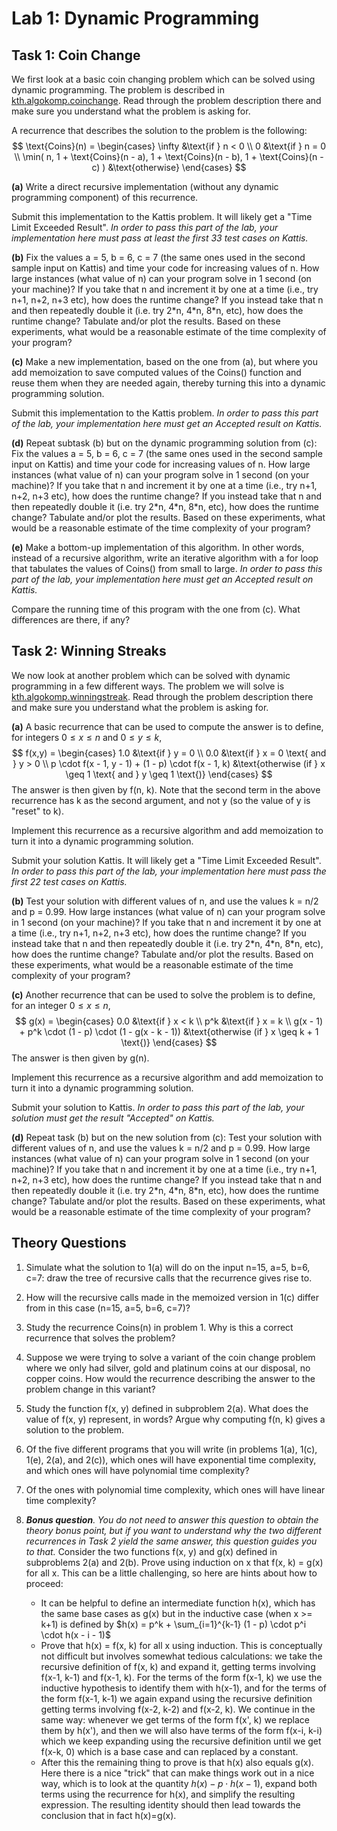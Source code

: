# Lab 1: Dynamic Programming

## Task 1: Coin Change

We first look at a basic coin changing problem which can be solved using dynamic programming. The
problem is described in [kth.algokomp.coinchange](https://kth.kattis.com/courses/DD2352/algokomp24/assignments/hnrhei/problems/kth.algokomp.coinchange).
Read through the problem description there and make sure you understand what the problem is asking
for.

A recurrence that describes the solution to the problem is the following:
$$
\text{Coins}(n) = \begin{cases}
   \infty &\text{if } n < 0 \\
   0 &\text{if } n = 0 \\
   \min(
      n,
      1 + \text{Coins}(n - a),
      1 + \text{Coins}(n - b),
      1 + \text{Coins}(n - c)
    ) &\text{otherwise}
\end{cases}
$$

**(a)** Write a direct recursive implementation (without any dynamic programming component) of this
recurrence.

Submit this implementation to the Kattis problem. It will likely get a "Time Limit Exceeded
Result". *In order to pass this part of the lab, your implementation here must pass at least the
first 33 test cases on Kattis.*

**(b)** Fix the values a = 5, b = 6, c = 7 (the same ones used in the second sample input on
Kattis) and time your code for increasing values of n. How large instances (what value of n) can
your program solve in 1 second (on your machine)? If you take that n and increment it by one at a
time (i.e., try n+1, n+2, n+3 etc), how does the runtime change? If you instead take that n and
then repeatedly double it (i.e. try 2\*n, 4\*n, 8\*n, etc), how does the runtime change? Tabulate
and/or plot the results. Based on these experiments, what would be a reasonable estimate of the
time complexity of your program?

**(c)** Make a new implementation, based on the one from (a), but where you add memoization to save
computed values of the Coins() function and reuse them when they are needed again, thereby turning
this into a dynamic programming solution.

Submit this implementation to the Kattis problem. *In order to pass this part of the lab, your
implementation here must get an Accepted result on Kattis.*

**(d)** Repeat subtask (b) but on the dynamic programming solution from (c):
Fix the values a = 5, b = 6, c = 7 (the same ones used in the second sample input on Kattis) and
time your code for increasing values of n. How large instances (what value of n) can your program
solve in 1 second (on your machine)? If you take that n and increment it by one at a time (i.e.,
try n+1, n+2, n+3 etc), how does the runtime change? If you instead take that n and then repeatedly
double it (i.e. try 2\*n, 4\*n, 8\*n, etc), how does the runtime change? Tabulate and/or plot the
results. Based on these experiments, what would be a reasonable estimate of the time complexity of
your program?

**(e)** Make a bottom-up implementation of this algorithm. In other words, instead of a recursive
algorithm, write an iterative algorithm with a for loop that tabulates the values of Coins() from
small to large. *In order to pass this part of the lab, your implementation here must get an
Accepted result on Kattis.*

Compare the running time of this program with the one from (c). What differences are there, if any?

## Task 2: Winning Streaks

We now look at another problem which can be solved with dynamic programming in a few different
ways. The problem we will solve is
[kth.algokomp.winningstreak](https://kth.kattis.com/courses/DD2352/algokomp24/assignments/hnrhei/problems/kth.algokomp.winningstreak).
Read through the problem description there and make sure you understand what the problem is asking
for.

**(a)** A basic recurrence that can be used to compute the answer is to define, for integers
$0 \leq x \leq n$ and $0 \leq y \leq k$,
$$
f(x,y) = \begin{cases}
  1.0 &\text{if } y = 0 \\
  0.0 &\text{if } x = 0 \text{ and } y > 0 \\
  p \cdot f(x - 1, y - 1) + (1 - p) \cdot f(x - 1, k)
    &\text{otherwise (if } x \geq 1 \text{ and } y \geq 1 \text{)}
\end{cases}
$$
The answer is then given by f(n, k).  Note that the second term in the above recurrence has k as
the second argument, and not y (so the value of y is "reset" to k).

Implement this recurrence as a recursive algorithm and add memoization to turn it into a dynamic
programming solution.

Submit your solution Kattis. It will likely get a "Time Limit Exceeded Result". *In order to pass
this part of the lab, your implementation here must pass the first 22 test cases on Kattis.*

**(b)** Test your solution with different values of n, and use the values k = n/2 and p = 0.99. How
large instances (what value of n) can your program solve in 1 second (on your machine)? If you take
that n and increment it by one at a time (i.e., try n+1, n+2, n+3 etc), how does the runtime
change? If you instead take that n and then repeatedly double it (i.e. try 2\*n, 4\*n, 8\*n, etc),
how does the runtime change? Tabulate and/or plot the results. Based on these experiments, what
would be a reasonable estimate of the time complexity of your program?

**(c)** Another recurrence that can be used to solve the problem is to define, for an integer
$0 \leq x \leq n$,
$$
g(x) = \begin{cases}
  0.0 &\text{if } x < k \\
  p^k &\text{if } x = k \\
  g(x - 1) + p^k \cdot (1 - p) \cdot (1 - g(x - k - 1))
    &\text{otherwise (if } x \geq k + 1 \text{)}
\end{cases}
$$
The answer is then given by g(n).

Implement this recurrence as a recursive algorithm and add memoization to turn it into a dynamic
programming solution.

Submit your solution to Kattis. *In order to pass this part of the lab, your solution must get the
result "Accepted" on Kattis.*


**(d)** Repeat task (b) but on the new solution from (c):
Test your solution with different values of n, and use the values k = n/2 and p = 0.99. How large
instances (what value of n) can your program solve in 1 second (on your machine)? If you take that
n and increment it by one at a time (i.e., try n+1, n+2, n+3 etc), how does the runtime change? If
you instead take that n and then repeatedly double it (i.e. try 2\*n, 4\*n, 8\*n, etc), how does
the runtime change? Tabulate and/or plot the results. Based on these experiments, what would be a
reasonable estimate of the time complexity of your program?

## Theory Questions
1. Simulate what the solution to 1(a) will do on the input n=15, a=5, b=6, c=7: draw the tree of
recursive calls that the recurrence gives rise to.
2. How will the recursive calls made in the memoized version in 1(c) differ from in this case
(n=15, a=5, b=6, c=7)?
3. Study the recurrence Coins(n) in problem 1. Why is this a correct recurrence that solves the
problem?
4. Suppose we were trying to solve a variant of the coin change problem where we only had silver,
gold and platinum coins at our disposal, no copper coins.  How would the recurrence describing the
answer to the problem change in this variant?
5. Study the function f(x, y) defined in subproblem 2(a). What does the value of f(x, y) represent,
in words? Argue why computing f(n, k) gives a solution to the problem.
6. Of the five different programs that you will write (in problems 1(a), 1(c), 1(e), 2(a), and
2(c)), which ones will have exponential time complexity, and which ones will have polynomial time
complexity?
7. Of the ones with polynomial time complexity, which ones will have linear time complexity?

8. *__Bonus question__. You do not need to answer this question to obtain the theory bonus point,
but if you want to understand why the two different recurrences in Task 2 yield the same answer,
this question guides you to that.*
Consider the two functions f(x, y) and g(x) defined in subproblems 2(a) and 2(b). Prove using
induction on x that f(x, k) = g(x) for all x. This can be a little challenging, so here are hints
about how to proceed:
    - It can be helpful to define an intermediate function h(x), which has the same base cases as
    g(x) but in the inductive case (when x >= k+1) is defined by
    $h(x) = p^k + \sum_{i=1}^{k-1} (1 - p) \cdot p^i \cdot h(x - i - 1)$
    - Prove that h(x) = f(x, k) for all x using induction.  This is conceptually not difficult but
    involves somewhat tedious calculations: we take the recursive definition of f(x, k) and expand
    it, getting terms involving f(x-1, k-1) and f(x-1, k).  For the terms of the form f(x-1, k) we
    use the inductive hypothesis to identify them with h(x-1), and for the terms of the form
    f(x-1, k-1) we again expand using the recursive definition getting terms involving f(x-2, k-2)
    and f(x-2, k).  We continue in the same way: whenever we get terms of the form f(x', k) we
    replace them by h(x'), and then we will also have terms of the form f(x-i, k-i) which we keep
    expanding using the recursive definition until we get f(x-k, 0) which is a base case and can
    replaced by a constant.
    - After this the remaining thing to prove is that h(x) also equals g(x). Here there is a nice
    "trick" that can make things work out in a nice way, which is to look at the quantity
    $h(x) - p \cdot h(x - 1)$, expand both terms using the recurrence for h(x), and simplify the
    resulting expression. The resulting identity should then lead towards the conclusion that in
    fact h(x)=g(x).